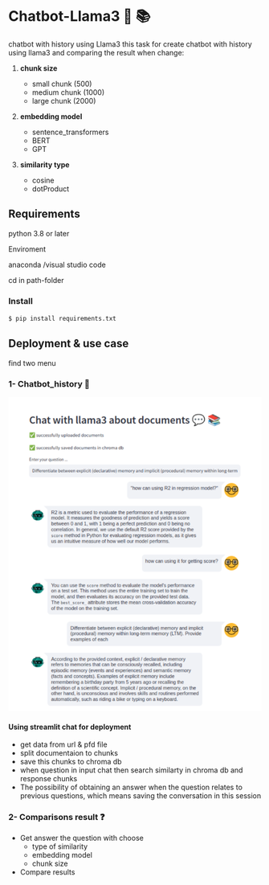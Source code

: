 # Chatbot-Llama3 💬 📚
chatbot with history using Llama3
this task for create chatbot with history using llama3 and comparing the result when change:

1. **chunk size** 
    - small chunk (500)
    - medium chunk (1000)
    - large chunk (2000)


2. **embedding model** 
    - sentence_transformers
    - BERT
    - GPT

3. **similarity type**
    - cosine
    - dotProduct


## Requirements
python 3.8 or later

Enviroment
    
anaconda /visual studio code 

cd in path-folder

### Install 
```bash
$ pip install requirements.txt
```

## Deployment & use case
find two menu

 ### 1- **Chatbot_history** 🤖

 ![alt text](assert/chat.png)
#### Using streamlit chat for deployment
- get data from url & pfd file
- split documentaion to chunks
- save this chunks to chroma db
- when question in input chat then search similarty in chroma db and response chunks
- The possibility of obtaining an answer when the question relates to previous questions, which means saving the conversation in this session  

 ### 2- **Comparisons result** ❓

 
- Get answer the question with choose
    - type of similarity 
    - embedding model 
    - chunk size 
- Compare results 

